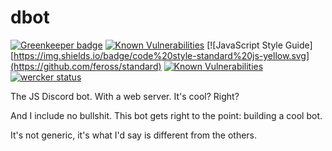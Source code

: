 # dbot


[![Greenkeeper badge](https://badges.greenkeeper.io/xshotD/dbot.svg)](https://greenkeeper.io/)
[![Known Vulnerabilities](https://snyk.io/test/github/xshotd/dbot/badge.svg)](https://snyk.io/test/github/xshotd/dbot)
[![JavaScript Style Guide][https://img.shields.io/badge/code%20style-standard%20js-yellow.svg](https://github.com/feross/standard)
[![Known Vulnerabilities](https://snyk.io/test/github/xshotd/dbot/badge.svg)](https://snyk.io/test/github/xshotd/dbot) [![wercker status](https://app.wercker.com/status/dc1a47a35b850306f7e90714c8e89b98/s/master "wercker status")](https://app.wercker.com/project/byKey/dc1a47a35b850306f7e90714c8e89b98)


The JS Discord bot. With a web server. It's cool? Right?

And I include no bullshit. This bot gets right to the point: building a cool bot.

It's not generic, it's what I'd say is different from the others.
